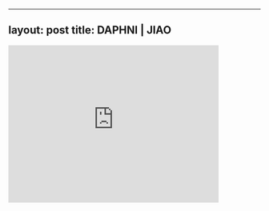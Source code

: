 

---
layout: post
title: DAPHNI | JIAO
---


<iframe width="420" height="315" src="http://www.youtube.com/embed/liWcbzOvqAU" frameborder="0" allowfullscreen></iframe>

